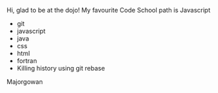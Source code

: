 Hi, glad to be at the dojo!
My favourite Code School path is Javascript

* git
* javascript
* java
* css
* html
* fortran
* Killing history using git rebase

Majorgowan
